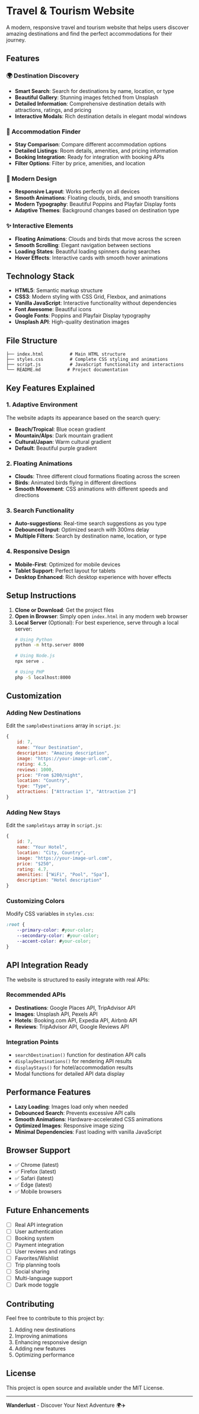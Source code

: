 # Travel & Tourism Website

A modern, responsive travel and tourism website that helps users discover amazing destinations and find the perfect accommodations for their journey.

## Features

### 🌍 Destination Discovery
- **Smart Search**: Search for destinations by name, location, or type
- **Beautiful Gallery**: Stunning images fetched from Unsplash
- **Detailed Information**: Comprehensive destination details with attractions, ratings, and pricing
- **Interactive Modals**: Rich destination details in elegant modal windows

### 🏨 Accommodation Finder
- **Stay Comparison**: Compare different accommodation options
- **Detailed Listings**: Room details, amenities, and pricing information
- **Booking Integration**: Ready for integration with booking APIs
- **Filter Options**: Filter by price, amenities, and location

### 🎨 Modern Design
- **Responsive Layout**: Works perfectly on all devices
- **Smooth Animations**: Floating clouds, birds, and smooth transitions
- **Modern Typography**: Beautiful Poppins and Playfair Display fonts
- **Adaptive Themes**: Background changes based on destination type

### ✨ Interactive Elements
- **Floating Animations**: Clouds and birds that move across the screen
- **Smooth Scrolling**: Elegant navigation between sections
- **Loading States**: Beautiful loading spinners during searches
- **Hover Effects**: Interactive cards with smooth hover animations

## Technology Stack

- **HTML5**: Semantic markup structure
- **CSS3**: Modern styling with CSS Grid, Flexbox, and animations
- **Vanilla JavaScript**: Interactive functionality without dependencies
- **Font Awesome**: Beautiful icons
- **Google Fonts**: Poppins and Playfair Display typography
- **Unsplash API**: High-quality destination images

## File Structure

```
├── index.html          # Main HTML structure
├── styles.css          # Complete CSS styling and animations
├── script.js           # JavaScript functionality and interactions
└── README.md          # Project documentation
```

## Key Features Explained

### 1. Adaptive Environment
The website adapts its appearance based on the search query:
- **Beach/Tropical**: Blue ocean gradient
- **Mountain/Alps**: Dark mountain gradient  
- **Cultural/Japan**: Warm cultural gradient
- **Default**: Beautiful purple gradient

### 2. Floating Animations
- **Clouds**: Three different cloud formations floating across the screen
- **Birds**: Animated birds flying in different directions
- **Smooth Movement**: CSS animations with different speeds and directions

### 3. Search Functionality
- **Auto-suggestions**: Real-time search suggestions as you type
- **Debounced Input**: Optimized search with 300ms delay
- **Multiple Filters**: Search by destination name, location, or type

### 4. Responsive Design
- **Mobile-First**: Optimized for mobile devices
- **Tablet Support**: Perfect layout for tablets
- **Desktop Enhanced**: Rich desktop experience with hover effects

## Setup Instructions

1. **Clone or Download**: Get the project files
2. **Open in Browser**: Simply open `index.html` in any modern web browser
3. **Local Server** (Optional): For best experience, serve through a local server:
   ```bash
   # Using Python
   python -m http.server 8000
   
   # Using Node.js
   npx serve .
   
   # Using PHP
   php -S localhost:8000
   ```

## Customization

### Adding New Destinations
Edit the `sampleDestinations` array in `script.js`:

```javascript
{
    id: 7,
    name: "Your Destination",
    description: "Amazing description",
    image: "https://your-image-url.com",
    rating: 4.5,
    reviews: 1000,
    price: "From $200/night",
    location: "Country",
    type: "Type",
    attractions: ["Attraction 1", "Attraction 2"]
}
```

### Adding New Stays
Edit the `sampleStays` array in `script.js`:

```javascript
{
    id: 7,
    name: "Your Hotel",
    location: "City, Country",
    image: "https://your-image-url.com",
    price: "$250",
    rating: 4.7,
    amenities: ["WiFi", "Pool", "Spa"],
    description: "Hotel description"
}
```

### Customizing Colors
Modify CSS variables in `styles.css`:

```css
:root {
    --primary-color: #your-color;
    --secondary-color: #your-color;
    --accent-color: #your-color;
}
```

## API Integration Ready

The website is structured to easily integrate with real APIs:

### Recommended APIs
- **Destinations**: Google Places API, TripAdvisor API
- **Images**: Unsplash API, Pexels API
- **Hotels**: Booking.com API, Expedia API, Airbnb API
- **Reviews**: TripAdvisor API, Google Reviews API

### Integration Points
- `searchDestination()` function for destination API calls
- `displayDestinations()` for rendering API results
- `displayStays()` for hotel/accommodation results
- Modal functions for detailed API data display

## Performance Features

- **Lazy Loading**: Images load only when needed
- **Debounced Search**: Prevents excessive API calls
- **Smooth Animations**: Hardware-accelerated CSS animations
- **Optimized Images**: Responsive image sizing
- **Minimal Dependencies**: Fast loading with vanilla JavaScript

## Browser Support

- ✅ Chrome (latest)
- ✅ Firefox (latest)
- ✅ Safari (latest)
- ✅ Edge (latest)
- ✅ Mobile browsers

## Future Enhancements

- [ ] Real API integration
- [ ] User authentication
- [ ] Booking system
- [ ] Payment integration
- [ ] User reviews and ratings
- [ ] Favorites/Wishlist
- [ ] Trip planning tools
- [ ] Social sharing
- [ ] Multi-language support
- [ ] Dark mode toggle

## Contributing

Feel free to contribute to this project by:
1. Adding new destinations
2. Improving animations
3. Enhancing responsive design
4. Adding new features
5. Optimizing performance

## License

This project is open source and available under the MIT License.

---

**Wanderlust** - Discover Your Next Adventure 🌍✈️
